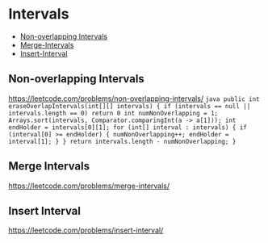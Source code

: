 # Intervals
+ [Non-overlapping Intervals](#non-overlapping-intervals)
+ [Merge-Intervals](#merge-intervals)
+ [Insert-Interval](#insert-interval)

## Non-overlapping Intervals
https://leetcode.com/problems/non-overlapping-intervals/
``java
public int eraseOverlapIntervals(int[][] intervals) {
    if (intervals == null || intervals.length == 0) return 0
    int numNonOverlapping = 1;
    Arrays.sort(intervals, Comparator.comparingInt(a -> a[1]));
    int endHolder = intervals[0][1];
    for (int[] interval : intervals) {
        if (interval[0] >= endHolder) {
            numNonOverlapping++;
            endHolder = interval[1];
        }
    }
    return intervals.length - numNonOverlapping;
}
``
## Merge Intervals
https://leetcode.com/problems/merge-intervals/

## Insert Interval
https://leetcode.com/problems/insert-interval/
